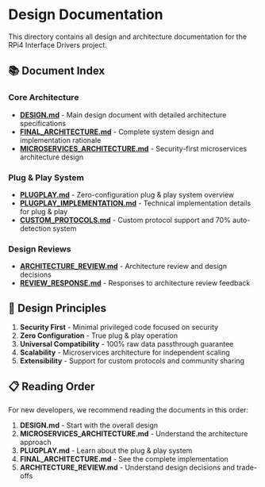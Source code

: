 # Design Documentation

This directory contains all design and architecture documentation for the RPi4 Interface Drivers project.

## 📚 Document Index

### Core Architecture
- **[DESIGN.md](DESIGN.md)** - Main design document with detailed architecture specifications
- **[FINAL_ARCHITECTURE.md](FINAL_ARCHITECTURE.md)** - Complete system design and implementation rationale
- **[MICROSERVICES_ARCHITECTURE.md](MICROSERVICES_ARCHITECTURE.md)** - Security-first microservices architecture design

### Plug & Play System
- **[PLUGPLAY.md](PLUGPLAY.md)** - Zero-configuration plug & play system overview
- **[PLUGPLAY_IMPLEMENTATION.md](PLUGPLAY_IMPLEMENTATION.md)** - Technical implementation details for plug & play
- **[CUSTOM_PROTOCOLS.md](CUSTOM_PROTOCOLS.md)** - Custom protocol support and 70% auto-detection system

### Design Reviews
- **[ARCHITECTURE_REVIEW.md](ARCHITECTURE_REVIEW.md)** - Architecture review and design decisions
- **[REVIEW_RESPONSE.md](REVIEW_RESPONSE.md)** - Responses to architecture review feedback

## 🎯 Design Principles

1. **Security First** - Minimal privileged code focused on security
2. **Zero Configuration** - True plug & play operation
3. **Universal Compatibility** - 100% raw data passthrough guarantee
4. **Scalability** - Microservices architecture for independent scaling
5. **Extensibility** - Support for custom protocols and community sharing

## 📋 Reading Order

For new developers, we recommend reading the documents in this order:

1. **DESIGN.md** - Start with the overall design
2. **MICROSERVICES_ARCHITECTURE.md** - Understand the architecture approach
3. **PLUGPLAY.md** - Learn about the plug & play system
4. **FINAL_ARCHITECTURE.md** - See the complete implementation
5. **ARCHITECTURE_REVIEW.md** - Understand design decisions and trade-offs